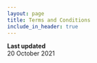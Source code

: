 ```yaml
---
layout: page
title: Terms and Conditions
include_in_header: true
---
```


**Last updated**  
20 October 2021

